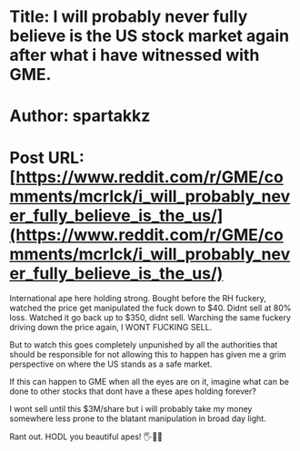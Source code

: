 # Title: I will probably never fully believe is the US stock market again after what i have witnessed with GME.
# Author: spartakkz
# Post URL: [https://www.reddit.com/r/GME/comments/mcrlck/i_will_probably_never_fully_believe_is_the_us/](https://www.reddit.com/r/GME/comments/mcrlck/i_will_probably_never_fully_believe_is_the_us/)


International ape here holding strong. Bought before the RH fuckery, watched the price get manipulated the fuck down to $40. Didnt sell at 80% loss. Watched it go back up to $350, didnt sell. Warching the same fuckery driving down the price again, I WONT FUCKING SELL.

But to watch this goes completely unpunished by all the authorities that should be responsible for not allowing this to happen has given me a grim perspective on where the US stands as a safe market.

If this can happen to GME when all the eyes are on it, imagine what can be done to other stocks that dont have a these apes holding forever?  

I wont sell until this $3M/share but i will probably take my money somewhere less prone to the blatant manipulation in broad day light.

Rant out. HODL you beautiful apes! 🖐💎🚀
